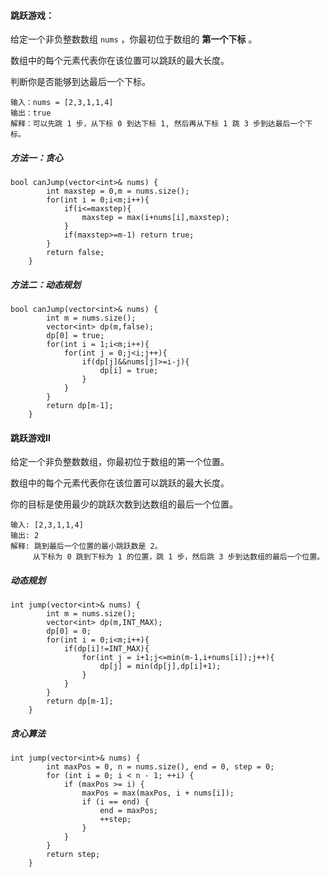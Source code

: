 #### 跳跃游戏：

给定一个非负整数数组 `nums` ，你最初位于数组的 **第一个下标** 。

数组中的每个元素代表你在该位置可以跳跃的最大长度。

判断你是否能够到达最后一个下标。

```
输入：nums = [2,3,1,1,4]
输出：true
解释：可以先跳 1 步，从下标 0 到达下标 1, 然后再从下标 1 跳 3 步到达最后一个下标。
```



##### 方法一：贪心

```
bool canJump(vector<int>& nums) {
        int maxstep = 0,m = nums.size();
        for(int i = 0;i<m;i++){
            if(i<=maxstep){
                maxstep = max(i+nums[i],maxstep);
            }
            if(maxstep>=m-1) return true;
        }
        return false;
    }
```



##### 方法二：动态规划

```
bool canJump(vector<int>& nums) {
        int m = nums.size();
        vector<int> dp(m,false);
        dp[0] = true;
        for(int i = 1;i<m;i++){
            for(int j = 0;j<i;j++){
                if(dp[j]&&nums[j]>=i-j){
                    dp[i] = true;
                }
            }
        }
        return dp[m-1];
    }
```



#### 跳跃游戏Ⅱ

给定一个非负整数数组，你最初位于数组的第一个位置。

数组中的每个元素代表你在该位置可以跳跃的最大长度。

你的目标是使用最少的跳跃次数到达数组的最后一个位置。



```
输入: [2,3,1,1,4]
输出: 2
解释: 跳到最后一个位置的最小跳跃数是 2。
     从下标为 0 跳到下标为 1 的位置，跳 1 步，然后跳 3 步到达数组的最后一个位置。
```



##### 动态规划

```
int jump(vector<int>& nums) {
        int m = nums.size();
        vector<int> dp(m,INT_MAX);
        dp[0] = 0;
        for(int i = 0;i<m;i++){
            if(dp[i]!=INT_MAX){
                for(int j = i+1;j<=min(m-1,i+nums[i]);j++){
                    dp[j] = min(dp[j],dp[i]+1);
                }
            }
        }
        return dp[m-1];
    }
```



##### 贪心算法

```
int jump(vector<int>& nums) {
        int maxPos = 0, n = nums.size(), end = 0, step = 0;
        for (int i = 0; i < n - 1; ++i) {
            if (maxPos >= i) {
                maxPos = max(maxPos, i + nums[i]);
                if (i == end) {
                    end = maxPos;
                    ++step;
                }
            }
        }
        return step;
    }
```

